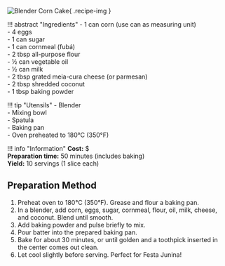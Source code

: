![Blender Corn Cake](../images/blender-corn-cake.jpg){ .recipe-img }

!!! abstract "Ingredients"
    - 1 can corn (use can as measuring unit)  
    - 4 eggs  
    - 1 can sugar  
    - 1 can cornmeal (fubá)  
    - 2 tbsp all-purpose flour  
    - ½ can vegetable oil  
    - ½ can milk  
    - 2 tbsp grated meia-cura cheese (or parmesan)  
    - 2 tbsp shredded coconut  
    - 1 tbsp baking powder  

!!! tip "Utensils"
    - Blender  
    - Mixing bowl  
    - Spatula  
    - Baking pan  
    - Oven preheated to 180°C (350°F)  

!!! info "Information"
    **Cost:** $  
    **Preparation time:** 50 minutes (includes baking)  
    **Yield:** 10 servings (1 slice each)  

## Preparation Method

1. Preheat oven to 180°C (350°F). Grease and flour a baking pan.  
2. In a blender, add corn, eggs, sugar, cornmeal, flour, oil, milk, cheese, and coconut. Blend until smooth.  
3. Add baking powder and pulse briefly to mix.  
4. Pour batter into the prepared baking pan.  
5. Bake for about 30 minutes, or until golden and a toothpick inserted in the center comes out clean.  
6. Let cool slightly before serving. Perfect for Festa Junina! 